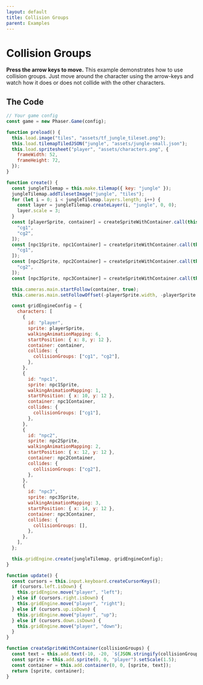 ```yaml
---
layout: default
title: Collision Groups
parent: Examples
---
```


# Collision Groups

**Press the arrow keys to move.** This example demonstrates how to use collision groups. Just move around the character using the arrow-keys and watch how it does or does not collide with the other characters.

<div id="game"></div>

<script src="js/phaser.min.js"></script>
<script src="js/grid-engine-2.19.1.min.js"></script>
<script src="js/getBasicConfig.js"></script>

<script>
  const config = getBasicConfig(preload, create, update);
  const game = new Phaser.Game(config);

  function preload() {
    this.load.image("tiles", "assets/tf_jungle_tileset.png");
    this.load.tilemapTiledJSON("jungle", "assets/jungle-small.json");
    this.load.spritesheet("player", "assets/characters.png", {
      frameWidth: 52,
      frameHeight: 72,
    });
  }

  function create() {
    const jungleTilemap = this.make.tilemap({ key: "jungle" });
    jungleTilemap.addTilesetImage("jungle", "tiles");
    for (let i = 0; i < jungleTilemap.layers.length; i++) {
      const layer = jungleTilemap.createLayer(i, "jungle", 0, 0);
      layer.scale = 3;
    }
    const [playerSprite, container] = createSpriteWithContainer.call(this, ['cg1', 'cg2']);
    const [npc1Sprite, npc1Container] = createSpriteWithContainer.call(this, ['cg1']);
    const [npc2Sprite, npc2Container] = createSpriteWithContainer.call(this, ['cg2']);
    const [npc3Sprite, npc3Container] = createSpriteWithContainer.call(this, []);
    console.log(npc1Container);

    this.cameras.main.startFollow(container, true);
    this.cameras.main.setFollowOffset(-playerSprite.width, -playerSprite.height);

    const gridEngineConfig = {
      characters: [
        {
          id: "player",
          sprite: playerSprite,
          walkingAnimationMapping: 6,
          startPosition: {x: 8, y: 12},
          container: container,
          collides: {
            collisionGroups: ['cg1', 'cg2']
          }
        },
        {
          id: "npc1",
          sprite: npc1Sprite,
          walkingAnimationMapping: 1,
          startPosition: {x: 10, y: 12},
          container: npc1Container,
          collides: {
            collisionGroups: ['cg1']
          }
        },
        {
          id: "npc2",
          sprite: npc2Sprite,
          walkingAnimationMapping: 2,
          startPosition: {x: 12, y: 12},
          container: npc2Container,
          collides: {
            collisionGroups: ['cg2']
          }
        },
        {
          id: "npc3",
          sprite: npc3Sprite,
          walkingAnimationMapping: 3,
          startPosition: {x: 14, y: 12},
          container: npc3Container,
          collides: {
            collisionGroups: []
          }
        },
      ],
    };

    this.gridEngine.create(jungleTilemap, gridEngineConfig);
  }

  function update() {
    const cursors = this.input.keyboard.createCursorKeys();
    if (cursors.left.isDown) {
      this.gridEngine.move("player", "left");
    } else if (cursors.right.isDown) {
      this.gridEngine.move("player", "right");
    } else if (cursors.up.isDown) {
      this.gridEngine.move("player", "up");
    } else if (cursors.down.isDown) {
      this.gridEngine.move("player", "down");
    }
  }

  function createSpriteWithContainer(collisionGroups) {
    const text = this.add.text(-10, -20, `${JSON.stringify(collisionGroups)}`);
    const sprite = this.add.sprite(0, 0, "player").setScale(1.5);
    const container = this.add.container(0, 0, [sprite, text]);
    return [sprite, container];
  }
</script>

## The Code

```javascript
// Your game config
const game = new Phaser.Game(config);

function preload() {
  this.load.image("tiles", "assets/tf_jungle_tileset.png");
  this.load.tilemapTiledJSON("jungle", "assets/jungle-small.json");
  this.load.spritesheet("player", "assets/characters.png", {
    frameWidth: 52,
    frameHeight: 72,
  });
}

function create() {
  const jungleTilemap = this.make.tilemap({ key: "jungle" });
  jungleTilemap.addTilesetImage("jungle", "tiles");
  for (let i = 0; i < jungleTilemap.layers.length; i++) {
    const layer = jungleTilemap.createLayer(i, "jungle", 0, 0);
    layer.scale = 3;
  }
  const [playerSprite, container] = createSpriteWithContainer.call(this, [
    "cg1",
    "cg2",
  ]);
  const [npc1Sprite, npc1Container] = createSpriteWithContainer.call(this, [
    "cg1",
  ]);
  const [npc2Sprite, npc2Container] = createSpriteWithContainer.call(this, [
    "cg2",
  ]);
  const [npc3Sprite, npc3Container] = createSpriteWithContainer.call(this, []);

  this.cameras.main.startFollow(container, true);
  this.cameras.main.setFollowOffset(-playerSprite.width, -playerSprite.height);

  const gridEngineConfig = {
    characters: [
      {
        id: "player",
        sprite: playerSprite,
        walkingAnimationMapping: 6,
        startPosition: { x: 8, y: 12 },
        container: container,
        collides: {
          collisionGroups: ["cg1", "cg2"],
        },
      },
      {
        id: "npc1",
        sprite: npc1Sprite,
        walkingAnimationMapping: 1,
        startPosition: { x: 10, y: 12 },
        container: npc1Container,
        collides: {
          collisionGroups: ["cg1"],
        },
      },
      {
        id: "npc2",
        sprite: npc2Sprite,
        walkingAnimationMapping: 2,
        startPosition: { x: 12, y: 12 },
        container: npc2Container,
        collides: {
          collisionGroups: ["cg2"],
        },
      },
      {
        id: "npc3",
        sprite: npc3Sprite,
        walkingAnimationMapping: 3,
        startPosition: { x: 14, y: 12 },
        container: npc3Container,
        collides: {
          collisionGroups: [],
        },
      },
    ],
  };

  this.gridEngine.create(jungleTilemap, gridEngineConfig);
}

function update() {
  const cursors = this.input.keyboard.createCursorKeys();
  if (cursors.left.isDown) {
    this.gridEngine.move("player", "left");
  } else if (cursors.right.isDown) {
    this.gridEngine.move("player", "right");
  } else if (cursors.up.isDown) {
    this.gridEngine.move("player", "up");
  } else if (cursors.down.isDown) {
    this.gridEngine.move("player", "down");
  }
}

function createSpriteWithContainer(collisionGroups) {
  const text = this.add.text(-10, -20, `${JSON.stringify(collisionGroups)}`);
  const sprite = this.add.sprite(0, 0, "player").setScale(1.5);
  const container = this.add.container(0, 0, [sprite, text]);
  return [sprite, container];
}
```
